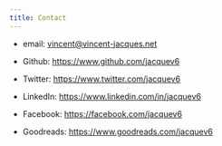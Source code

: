 ```yaml
---
title: Contact
---
```


* email: <vincent@vincent-jacques.net>

* Github: <https://www.github.com/jacquev6>
* Twitter: <https://www.twitter.com/jacquev6>
* LinkedIn: <https://www.linkedin.com/in/jacquev6>

* Facebook: <https://facebook.com/jacquev6>
* Goodreads: <https://www.goodreads.com/jacquev6>

